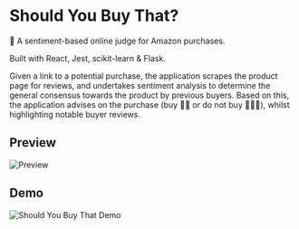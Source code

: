 # Should You Buy That?
🛒 A sentiment-based online judge for Amazon purchases.

Built with React, Jest, scikit-learn & Flask.

Given a link to a potential purchase, the application scrapes the product page for reviews, and undertakes sentiment analysis to determine the general consensus towards the product by previous buyers. Based on this, the application advises on the purchase (buy 👍🏾 or do not buy 🙅🏾‍♀️), whilst highlighting notable buyer reviews.

## Preview
![Preview](https://i.imgur.com/WHgHi8d.png)

## Demo
![Should You Buy That Demo](https://media.giphy.com/media/l46Cmwy8HWPsMcmw8/giphy.gif)
